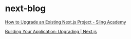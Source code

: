# next-blog

[How to Upgrade an Existing Next.js Project - Sling Academy](https://www.slingacademy.com/article/how-to-upgrade-an-existing-next-js-project/)

[Building Your Application: Upgrading | Next.js](https://nextjs.org/docs/pages/building-your-application/upgrading)
